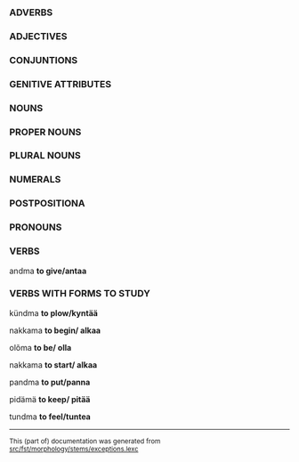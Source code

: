 
### ADVERBS

### ADJECTIVES

### CONJUNTIONS

### GENITIVE ATTRIBUTES

### NOUNS

### PROPER NOUNS

### PLURAL NOUNS

### NUMERALS

### POSTPOSITIONA

### PRONOUNS

### VERBS

andma **to give/antaa**

### VERBS WITH FORMS TO STUDY

kündma **to plow/kyntää**

nakkama **to begin/ alkaa**

olõma **to be/ olla**

nakkama **to start/ alkaa**

pandma **to put/panna**

pidämä **to keep/ pitää**

tundma **to feel/tuntea**

* * *

<small>This (part of) documentation was generated from [src/fst/morphology/stems/exceptions.lexc](https://github.com/giellalt/lang-vro/blob/main/src/fst/morphology/stems/exceptions.lexc)</small>
